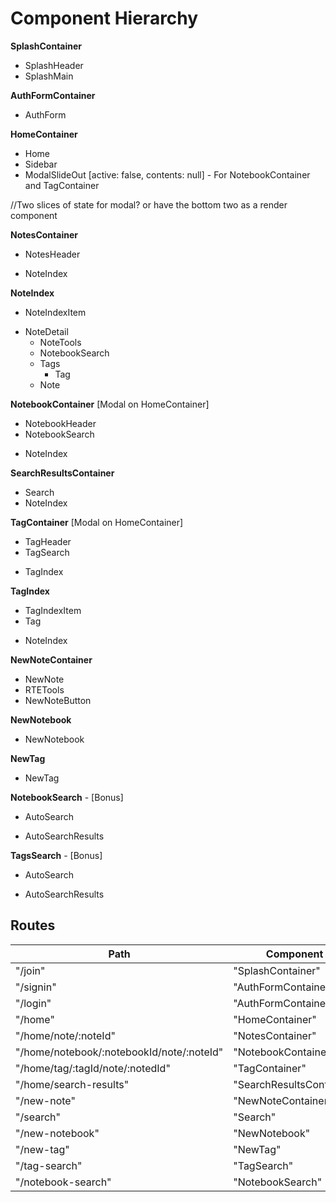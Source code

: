 # Component Hierarchy

**SplashContainer**
- SplashHeader
- SplashMain

**AuthFormContainer**
- AuthForm

**HomeContainer**
- Home
- Sidebar
- ModalSlideOut [active: false, contents: null] - For NotebookContainer and TagContainer

//Two slices of state for modal? or have the bottom two as a render component

**NotesContainer**
- NotesHeader
 * NoteIndex

**NoteIndex**
- NoteIndexItem
 + NoteDetail
   + NoteTools
   - NotebookSearch
   - Tags
     - Tag
   * Note

**NotebookContainer** [Modal on HomeContainer]
- NotebookHeader
 - NotebookSearch
 + NoteIndex

**SearchResultsContainer**
- Search
- NoteIndex

**TagContainer** [Modal on HomeContainer]
- TagHeader
 - TagSearch
 + TagIndex


**TagIndex**
- TagIndexItem
 - Tag
 * NoteIndex


**NewNoteContainer**
- NewNote
 - RTETools
 - NewNoteButton

**NewNotebook**
- NewNotebook

**NewTag**
- NewTag

**NotebookSearch** - [Bonus]
+ AutoSearch
* AutoSearchResults

**TagsSearch** - [Bonus]
+ AutoSearch
* AutoSearchResults

## Routes

|Path   | Component   |
|-------|-------------|
| "/join" | "SplashContainer" |
| "/signin" | "AuthFormContainer" |
| "/login" | "AuthFormContainer" |
| "/home" | "HomeContainer" |
| "/home/note/:noteId" | "NotesContainer" |
| "/home/notebook/:notebookId/note/:noteId" | "NotebookContainer" |
| "/home/tag/:tagId/note/:notedId" | "TagContainer" |
| "/home/search-results" | "SearchResultsContainer"
| "/new-note" | "NewNoteContainer" |
| "/search" | "Search" |
| "/new-notebook" | "NewNotebook" |
| "/new-tag" | "NewTag" |
| "/tag-search" | "TagSearch" |
| "/notebook-search" | "NotebookSearch" |
